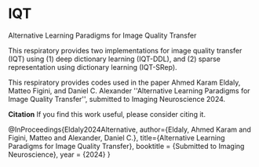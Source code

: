 # IQT
Alternative Learning Paradigms for Image Quality Transfer

This respiratory provides two implementations for image quality transfer (IQT) using (1) deep dictionary learning (IQT-DDL), and (2) sparse representation using dictionary learning (IQT-SRep).

This respiratory provides codes used in the paper 
Ahmed Karam Eldaly, Matteo Figini, and Daniel C. Alexander ''Alternative Learning Paradigms for Image Quality Transfer'', submitted to Imaging Neuroscience 2024.

**Citation**
If you find this work useful, please consider citing it.

@InProceedings{Eldaly2024Alternative,
  author={Eldaly, Ahmed Karam and Figini, Matteo and Alexander, Daniel C.},
  title={Alternative Learning Paradigms for Image Quality Transfer},
  booktitle = {Submitted to Imaging Neuroscience},
  year = {2024}
}
